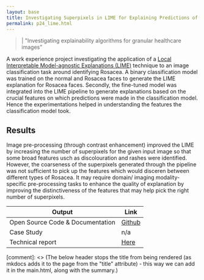 ```yaml
---
layout: base
title: Investigating Superpixels in LIME for Explaining Predictions of Facial Images 
permalink: p24_lime.html
---
```


> | "Investigating explainability algorithms for granular healthcare images"   

A work experience project investigating the application of a [Local Interpretable Model-agnostic Explanations (LIME)](https://arxiv.org/abs/1602.04938) technique to an image classification task around identifying Rosacea.  A binary classification model was trained on the normal and Rosacea faces to generate the LIME explanation for Rosacea faces. Secondly, the fine-tuned model was integrated into the LIME pipeline to generate explanations based on the crucial features on which predictions were made in the classification model. Hence the experimentations helped in understanding the features the classification model took.

## Results 

Image pre-processing (through contrast enhancement) improved the LIME by increasing the number of superpixels for the given input image so that some broad features usch as discolouration and rashes were identified.   However, the coarseness of the superpixels generated through the pipeline was not sufficient to pick up the  features which would disceren between different types of Rosacea.  It may require domain/ imaging modality-specific pre-processing tasks to enhance the quality of explanation by improving the distinctiveness of the features that may help pick the right number of superpixels.

| Output | Link | 
| ---- | ---- |
| Open Source Code & Documentation | [Github](https://github.com/nhsx/LIME-XAI-Facial-Disease-Classification) |
| Case Study | n/a |
| Technical report | [Here](https://github.com/nhsx/LIME-XAI-Facial-Disease-Classification/blob/main/reports/report_AM.pdf) |

[comment]: <> (The below header stops the title from being rendered (as mkdocs adds it to the page from the "title" attribute) - this way we can add it in the main.html, along with the summary.)
#